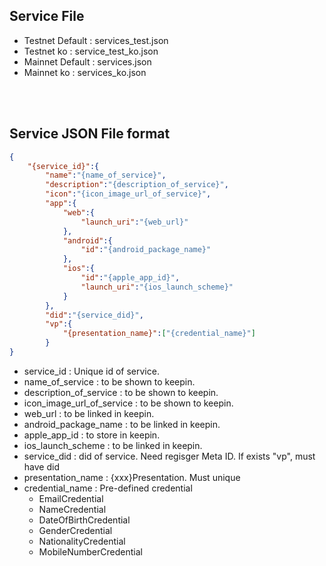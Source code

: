 ## Service File

- Testnet Default : services_test.json  
- Testnet ko      : service_test_ko.json  
- Mainnet Default : services.json
- Mainnet ko      : services_ko.json

<br/>
<br/>

## Service JSON File format
```json
{
	"{service_id}":{
    	"name":"{name_of_service}",
		"description":"{description_of_service}",
		"icon":"{icon_image_url_of_service}",
		"app":{
			"web":{
				"launch_uri":"{web_url}"
			},
			"android":{
				"id":"{android_package_name}"
			},
			"ios":{
				"id":"{apple_app_id}",
				"launch_uri":"{ios_launch_scheme}"
			}
		},
		"did":"{service_did}",
		"vp":{
			"{presentation_name}":["{credential_name}"]
		}
}
```
- service_id : Unique id of service.
- name_of_service : to be shown to keepin.
- description_of_service : to be shown to keepin.
- icon_image_url_of_service : to be shown to keepin.
- web_url : to be linked in keepin.
- android_package_name : to be linked in keepin.
- apple_app_id : to store in keepin.
- ios_launch_scheme : to be linked in keepin.
- service_did : did of service. Need regisger Meta ID. If exists "vp", must have did
- presentation_name : {xxx}Presentation. Must unique
- credential_name : Pre-defined credential
  - EmailCredential
  - NameCredential
  - DateOfBirthCredential
  - GenderCredential
  - NationalityCredential
  - MobileNumberCredential
  
  
